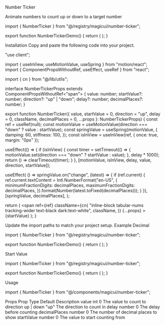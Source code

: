 Number Ticker

Animate numbers to count up or down to a target number

import { NumberTicker } from "@/registry/magicui/number-ticker";
 
export function NumberTickerDemo() {
  return (
    <NumberTicker
      value={100}
      className="whitespace-pre-wrap text-8xl font-medium tracking-tighter text-black dark:text-white"
    />
  );
}

Installation
Copy and paste the following code into your project.

"use client";
 
import { useInView, useMotionValue, useSpring } from "motion/react";
import { ComponentPropsWithoutRef, useEffect, useRef } from "react";
 
import { cn } from "@/lib/utils";
 
interface NumberTickerProps extends ComponentPropsWithoutRef<"span"> {
  value: number;
  startValue?: number;
  direction?: "up" | "down";
  delay?: number;
  decimalPlaces?: number;
}
 
export function NumberTicker({
  value,
  startValue = 0,
  direction = "up",
  delay = 0,
  className,
  decimalPlaces = 0,
  ...props
}: NumberTickerProps) {
  const ref = useRef<HTMLSpanElement>(null);
  const motionValue = useMotionValue(direction === "down" ? value : startValue);
  const springValue = useSpring(motionValue, {
    damping: 60,
    stiffness: 100,
  });
  const isInView = useInView(ref, { once: true, margin: "0px" });
 
  useEffect(() => {
    if (isInView) {
      const timer = setTimeout(() => {
        motionValue.set(direction === "down" ? startValue : value);
      }, delay * 1000);
      return () => clearTimeout(timer);
    }
  }, [motionValue, isInView, delay, value, direction, startValue]);
 
  useEffect(
    () =>
      springValue.on("change", (latest) => {
        if (ref.current) {
          ref.current.textContent = Intl.NumberFormat("en-US", {
            minimumFractionDigits: decimalPlaces,
            maximumFractionDigits: decimalPlaces,
          }).format(Number(latest.toFixed(decimalPlaces)));
        }
      }),
    [springValue, decimalPlaces],
  );
 
  return (
    <span
      ref={ref}
      className={cn(
        "inline-block tabular-nums tracking-wider text-black dark:text-white",
        className,
      )}
      {...props}
    >
      {startValue}
    </span>
  );
}

Update the import paths to match your project setup.
Example
Decimal

import { NumberTicker } from "@/registry/magicui/number-ticker";
 
export function NumberTickerDemo() {
  return (
    <NumberTicker
      value={5.67}
      decimalPlaces={2}
      className="whitespace-pre-wrap text-8xl font-medium tracking-tighter text-black dark:text-white"
    />
  );
}

Start Value

import { NumberTicker } from "@/registry/magicui/number-ticker";
 
export function NumberTickerDemo() {
  return (
    <NumberTicker
      value={100}
      startValue={80}
      className="whitespace-pre-wrap text-8xl font-medium tracking-tighter text-black dark:text-white"
    />
  );
}

Usage

import { NumberTicker } from "@/components/magicui/number-ticker";

<NumberTicker value={100} />

Props
Prop	Type	Default	Description
value	int	0	The value to count to
direction	up | down	"up"	The direction to count in
delay	number	0	The delay before counting
decimalPlaces	number	0	The number of decimal places to show
startValue	number	0	The value to start counting from